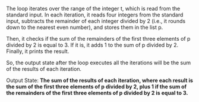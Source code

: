 The loop iterates over the range of the integer t, which is read from the standard input. In each iteration, it reads four integers from the standard input, subtracts the remainder of each integer divided by 2 (i.e., it rounds down to the nearest even number), and stores them in the list p.

Then, it checks if the sum of the remainders of the first three elements of p divided by 2 is equal to 3. If it is, it adds 1 to the sum of p divided by 2. Finally, it prints the result.

So, the output state after the loop executes all the iterations will be the sum of the results of each iteration.

Output State: **The sum of the results of each iteration, where each result is the sum of the first three elements of p divided by 2, plus 1 if the sum of the remainders of the first three elements of p divided by 2 is equal to 3.**